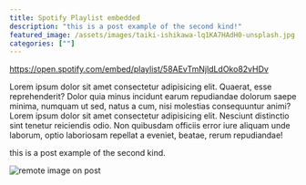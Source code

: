 ```yaml
---
title: Spotify Playlist embedded
description: "this is a post example of the second kind!"
featured_image: /assets/images/taiki-ishikawa-lq1KA7HAdH0-unsplash.jpg
categories: [""]
---
```


https://open.spotify.com/embed/playlist/58AEvTmNjldLdOko82vHDv

Lorem ipsum dolor sit amet consectetur adipisicing elit. Quaerat, esse reprehenderit? Dolor quia minus incidunt earum repudiandae dolorum saepe minima, numquam ut sed, natus a cum, nisi molestias consequuntur animi? Lorem ipsum dolor sit amet consectetur adipisicing elit. Nesciunt distinctio sint tenetur reiciendis odio. Non quibusdam officiis error iure aliquam unde laborum, optio laboriosam repellat a eveniet, beatae, rerum repudiandae!

this is a post example of the second kind.

![remote image on post](https://source.unsplash.com/PdeP2ZxooVo)
